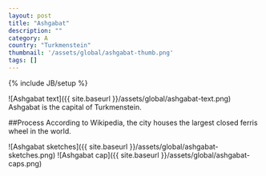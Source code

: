 ```yaml
---
layout: post
title: "Ashgabat"
description: ""
category: A
country: "Turkmenstein"
thumbnail: '/assets/global/ashgabat-thumb.png'
tags: []
---
```

{% include JB/setup %}

![Ashgabat text]({{ site.baseurl }}/assets/global/ashgabat-text.png)
Ashgabat is the capital of Turkmenstein.

##Process
According to Wikipedia, the city houses the largest closed ferris wheel in the world.

![Ashgabat sketches]({{ site.baseurl }}/assets/global/ashgabat-sketches.png)
![Ashgabat cap]({{ site.baseurl }}/assets/global/ashgabat-caps.png)